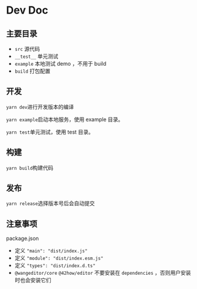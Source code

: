 # Dev Doc

## 主要目录

- `src` 源代码
- `__test__` 单元测试
- `example` 本地测试 demo ，不用于 build
- `build` 打包配置

## 开发

`yarn dev`进行开发版本的编译

`yarn example`启动本地服务，使用 example 目录。

`yarn test`单元测试，使用 test 目录。

## 构建

`yarn build`构建代码

## 发布

`yarn release`选择版本号后会自动提交

## 注意事项

package.json

- 定义 `"main": "dist/index.js"`
- 定义 `"module": "dist/index.esm.js"`
- 定义 `"types": "dist/index.d.ts"`
- `@wangeditor/core` `@42how/editor` 不要安装在 `dependencies` ，否则用户安装时也会安装它们
